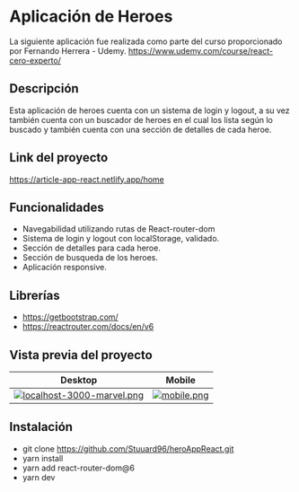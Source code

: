 # Aplicación de Heroes
La siguiente aplicación fue realizada como parte del
curso proporcionado por Fernando Herrera - Udemy.
https://www.udemy.com/course/react-cero-experto/

## Descripción
Esta aplicación de heroes cuenta con un sistema de
login y logout, a su vez también cuenta con un buscador
de heroes en el cual los lista según lo buscado y también cuenta 
con una sección de detalles de cada heroe.

## Link del proyecto
https://article-app-react.netlify.app/home

## Funcionalidades
- Navegabilidad utilizando rutas de React-router-dom
- Sistema de login y logout con localStorage, validado.
- Sección de detalles para cada heroe.
- Sección de busqueda de los heroes.
- Aplicación responsive.

## Librerías
- https://getbootstrap.com/
- https://reactrouter.com/docs/en/v6

## Vista previa del proyecto
Desktop             |  Mobile
:-------------------------:|:-------------------------:
[![localhost-3000-marvel.png](https://i.postimg.cc/qvYFtTP5/localhost-3000-marvel.png)](https://postimg.cc/pmfC7gXf)  |  [![mobile.png](https://i.postimg.cc/7Y4TSt8P/mobile.png)](https://postimg.cc/Wt93vn1x)

## Instalación
- git clone https://github.com/Stuuard96/heroAppReact.git
- yarn install 
- yarn add react-router-dom@6
- yarn dev
